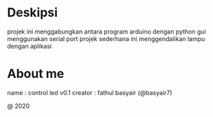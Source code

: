 # Deskipsi
projek ini menggabungkan antara program arduino dengan python gui menggunakan serial port
projek sederhana ini menggendalikan lampu dengan aplikasi

# About me
name : control led v0.1
creator : fathul basyair (@basyair7)

@ 2020
